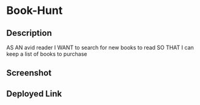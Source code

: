 # Book-Hunt

## Description
AS AN avid reader
I WANT to search for new books to read
SO THAT I can keep a list of books to purchase

## Screenshot


## Deployed Link